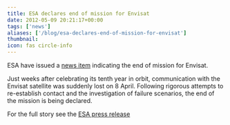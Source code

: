```yaml
---
title: ESA declares end of mission for Envisat
date: 2012-05-09 20:21:17+00:00
tags: ['news']
aliases: ['/blog/esa-declares-end-of-mission-for-envisat']
thumbnail: 
icon: fas circle-info
---
```

ESA have issued a [news item](https://earth.esa.int/web/guest/missions/esa-operational-eo-missions/envisat "Link to Envisat news page") indicating the end of mission for Envisat.


Just weeks after celebrating its tenth year in orbit, communication with the Envisat satellite was suddenly lost on 8 April. Following rigorous attempts to re-establish contact and the investigation of failure scenarios, the end of the mission is being declared.


For the full story see the [ESA press release](http://www.esa.int/esaCP/SEM1SXSWT1H_index_0.html)

